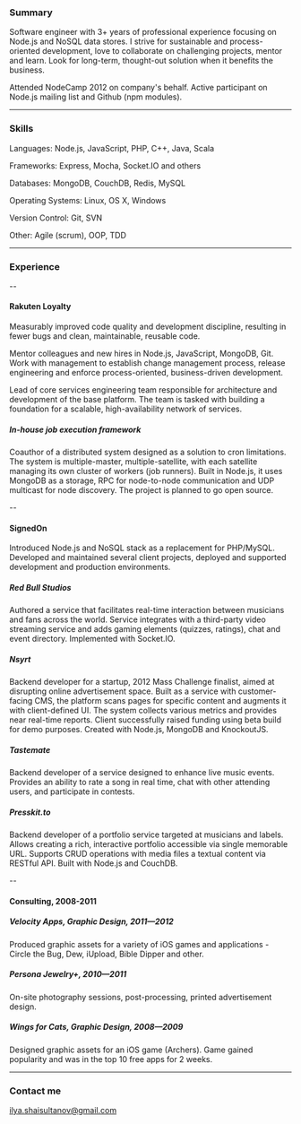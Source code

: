 ### Summary
Software engineer with 3+ years of professional experience focusing on Node.js and NoSQL data stores. I strive for sustainable and process-oriented development, love to collaborate on challenging projects, mentor and learn. Look for long-term, thought-out solution when it benefits the business.

Attended NodeCamp 2012 on company's behalf. Active participant on Node.js mailing list and Github (npm modules).
____

### Skills
Languages: Node.js, JavaScript, PHP, C++, Java, Scala

Frameworks: Express, Mocha, Socket.IO and others

Databases: MongoDB, CouchDB, Redis, MySQL

Operating Systems: Linux, OS X, Windows

Version Control: Git, SVN

Other: Agile (scrum), OOP, TDD
____

### Experience
--
#### Rakuten Loyalty
Measurably improved code quality and development discipline, resulting in fewer bugs and clean, maintainable, reusable code.

Mentor colleagues and new hires in Node.js, JavaScript, MongoDB, Git. Work with management to establish change management process, release engineering and enforce process-oriented, business-driven development.

Lead of core services engineering team responsible for architecture and development of the base platform. The team is tasked with building a foundation for a scalable, high-availability network of services.

##### In-house job execution framework
Coauthor of a distributed system designed as a solution to cron limitations. The system is multiple-master, multiple-satellite, with each satellite managing its own cluster of workers (job runners). Built in Node.js, it uses MongoDB as a storage, RPC for node-to-node communication and UDP multicast for node discovery. The project is planned to go open source.

--
#### SignedOn
Introduced Node.js and NoSQL stack as a replacement for PHP/MySQL. Developed and maintained several client projects, deployed and supported development and production environments.

##### Red Bull Studios
Authored a service that facilitates real-time interaction between musicians and fans across the world. Service integrates with a third-party video streaming service and adds gaming elements (quizzes, ratings), chat and event directory. Implemented with Socket.IO.

##### Nsyrt
Backend developer for a startup, 2012 Mass Challenge finalist, aimed at disrupting online advertisement space. Built as a service with customer-facing CMS, the platform scans pages for specific content and augments it with client-defined UI. The system collects various metrics and provides near real-time reports. Client successfully raised funding using beta build for demo purposes. Created with Node.js, MongoDB and KnockoutJS.

##### Tastemate
Backend developer of a service designed to enhance live music events. Provides an ability to rate a song in real time, chat with other attending users, and participate in contests. 

##### Presskit.to
Backend developer of a portfolio service targeted at musicians and labels. Allows creating a rich, interactive portfolio accessible via single memorable URL. Supports CRUD operations with media files a textual content via RESTful API. Built with Node.js and CouchDB.

--
#### Consulting, 2008-2011
##### Velocity Apps, Graphic Design, 2011—2012
Produced graphic assets for a variety of iOS games and applications - Circle the Bug, Dew, iUpload, Bible Dipper and other.

##### Persona Jewelry+, 2010—2011
On-site photography sessions, post-processing, printed advertisement design.

##### Wings for Cats, Graphic Design, 2008—2009
Designed graphic assets for an iOS game (Archers). Game gained popularity and was in the top 10 free apps for 2 weeks.
____

### Contact me
ilya.shaisultanov@gmail.com
